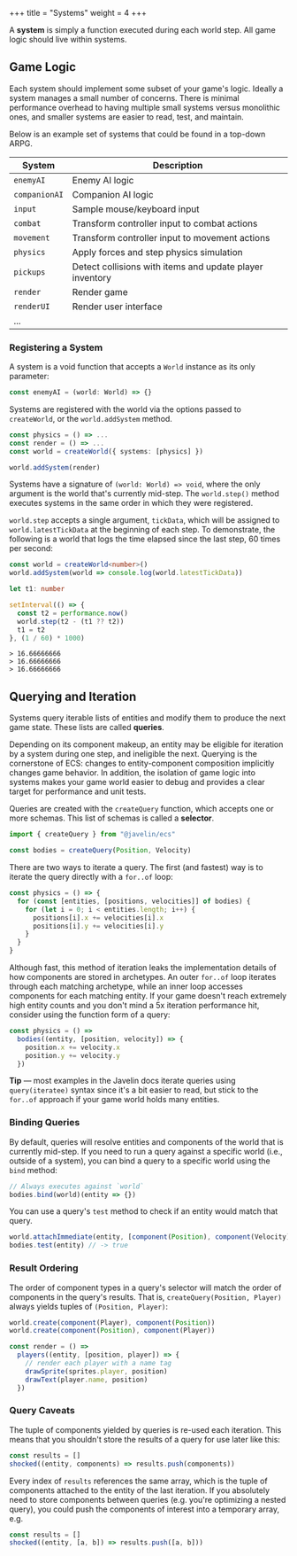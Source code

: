 +++
title = "Systems"
weight = 4
+++

A **system** is simply a function executed during each world step. All game logic should live within systems.

## Game Logic

Each system should implement some subset of your game's logic. Ideally a system manages a small number of concerns. There is minimal performance overhead to having multiple small systems versus monolithic ones, and smaller systems are easier to read, test, and maintain.

Below is an example set of systems that could be found in a top-down ARPG.

| System        | Description                                              |
| ------------- | -------------------------------------------------------- |
| `enemyAI`     | Enemy AI logic                                           |
| `companionAI` | Companion AI logic                                       |
| `input`       | Sample mouse/keyboard input                              |
| `combat`      | Transform controller input to combat actions             |
| `movement`    | Transform controller input to movement actions           |
| `physics`     | Apply forces and step physics simulation                 |
| `pickups`     | Detect collisions with items and update player inventory |
| `render`      | Render game                                              |
| `renderUI`    | Render user interface                                    |
| ...           |                                                          |

### Registering a System

A system is a void function that accepts a `World` instance as its only parameter:

```ts
const enemyAI = (world: World) => {}
```

Systems are registered with the world via the options passed to `createWorld`, or the `world.addSystem` method.

```ts
const physics = () => ...
const render = () => ...
const world = createWorld({ systems: [physics] })

world.addSystem(render)
```

Systems have a signature of `(world: World) => void`, where the only argument is the world that's currently mid-step. The `world.step()` method executes systems in the same order in which they were registered.

`world.step` accepts a single argument, `tickData`, which will be assigned to `world.latestTickData` at the beginning of each step. To demonstrate, the following is a world that logs the time elapsed since the last step, 60 times per second:

```ts
const world = createWorld<number>()
world.addSystem(world => console.log(world.latestTickData))

let t1: number

setInterval(() => {
  const t2 = performance.now()
  world.step(t2 - (t1 ?? t2))
  t1 = t2
}, (1 / 60) * 1000)
```

```
> 16.66666666
> 16.66666666
> 16.66666666
```

## Querying and Iteration

Systems query iterable lists of entities and modify them to produce the next game state. These lists are called **queries**.

Depending on its component makeup, an entity may be eligible for iteration by a system during one step, and ineligible the next. Querying is the cornerstone of ECS: changes to entity-component composition implicitly changes game behavior. In addition, the isolation of game logic into systems makes your game world easier to debug and provides a clear target for performance and unit tests.

Queries are created with the `createQuery` function, which accepts one or more schemas. This list of schemas is called a **selector**.

```ts
import { createQuery } from "@javelin/ecs"

const bodies = createQuery(Position, Velocity)
```

There are two ways to iterate a query. The first (and fastest) way is to iterate the query directly with a `for..of` loop:

```ts
const physics = () => {
  for (const [entities, [positions, velocities]] of bodies) {
    for (let i = 0; i < entities.length; i++) {
      positions[i].x += velocities[i].x
      positions[i].y += velocities[i].y
    }
  }
}
```

Although fast, this method of iteration leaks the implementation details of how components are stored in archetypes. An outer `for..of` loop iterates through each matching archetype, while an inner loop accesses components for each matching entity. If your game doesn't reach extremely high entity counts and you don't mind a 5x iteration performance hit, consider using the function form of a query:

```ts
const physics = () =>
  bodies((entity, [position, velocity]) => {
    position.x += velocity.x
    position.y += velocity.y
  })
```

<aside>
  <p>
    <strong>Tip</strong> — most examples in the Javelin docs iterate queries using <code>query(iteratee)</code> syntax since it's a bit easier to read, but stick to the <code>for..of</code> approach if your game world holds many entities.
  </p>
</aside>

### Binding Queries

By default, queries will resolve entities and components of the world that is currently mid-step. If you need to run a query against a specific world (i.e., outside of a system), you can bind a query to a specific world using the `bind` method:

```ts
// Always executes against `world`
bodies.bind(world)(entity => {})
```

You can use a query's `test` method to check if an entity would match that query.

```ts
world.attachImmediate(entity, [component(Position), component(Velocity)])
bodies.test(entity) // -> true
```

### Result Ordering

The order of component types in a query's selector will match the order of components in the query's results. That is, `createQuery(Position, Player)` always yields tuples of `(Position, Player)`:

```ts
world.create(component(Player), component(Position))
world.create(component(Position), component(Player))

const render = () =>
  players((entity, [position, player]) => {
    // render each player with a name tag
    drawSprite(sprites.player, position)
    drawText(player.name, position)
  })
```

### Query Caveats

The tuple of components yielded by queries is re-used each iteration. This means that you shouldn't store the results of a query for use later like this:

```ts
const results = []
shocked((entity, components) => results.push(components))
```

Every index of `results` references the same array, which is the tuple of components attached to the entity of the last iteration. If you absolutely need to store components between queries (e.g. you're optimizing a nested query), you could push the components of interest into a temporary array, e.g.

```ts
const results = []
shocked((entity, [a, b]) => results.push([a, b]))
```
